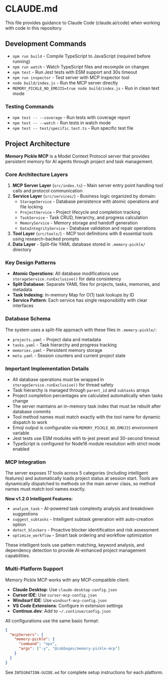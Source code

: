 # CLAUDE.md

This file provides guidance to Claude Code (claude.ai/code) when working with code in this repository.

## Development Commands

- `npm run build` - Compile TypeScript to JavaScript (required before running)
- `npm run watch` - Watch TypeScript files and recompile on changes
- `npm test` - Run Jest tests with ESM support and 30s timeout
- `npm run inspector` - Test server with MCP inspector tool
- `node build/index.js` - Run the MCP server directly
- `MEMORY_PICKLE_NO_EMOJIS=true node build/index.js` - Run in clean text mode

### Testing Commands
- `npm test -- --coverage` - Run tests with coverage report
- `npm test -- --watch` - Run tests in watch mode
- `npm test -- test/specific.test.ts` - Run specific test file

## Project Architecture

**Memory Pickle MCP** is a Model Context Protocol server that provides persistent memory for AI agents through project and task management.

### Core Architecture Layers

1. **MCP Server Layer** (`src/index.ts`) - Main server entry point handling tool calls and protocol communication
2. **Service Layer** (`src/services/`) - Business logic organized by domain:
   - `StorageService` - Database persistence with atomic operations and file locking
   - `ProjectService` - Project lifecycle and completion tracking
   - `TaskService` - Task CRUD, hierarchy, and progress calculation
   - `MemoryService` - Memory storage and handoff generation
   - `DataIntegrityService` - Database validation and repair operations
3. **Tool Layer** (`src/tools/`) - MCP tool definitions with 8 essential tools using research-backed prompts
4. **Data Layer** - Split-file YAML database stored in `.memory-pickle/` directory

### Key Design Patterns

- **Atomic Operations**: All database modifications use `storageService.runExclusive()` for data consistency
- **Split Database**: Separate YAML files for projects, tasks, memories, and metadata
- **Task Indexing**: In-memory Map for O(1) task lookups by ID
- **Service Pattern**: Each service has single responsibility with clear interfaces

### Database Schema

The system uses a split-file approach with these files in `.memory-pickle/`:
- `projects.yaml` - Project data and metadata
- `tasks.yaml` - Task hierarchy and progress tracking
- `memories.yaml` - Persistent memory storage
- `meta.yaml` - Session counters and current project state

### Important Implementation Details

- All database operations must be wrapped in `storageService.runExclusive()` for thread safety
- Task hierarchy is managed through `parent_id` and `subtasks` arrays
- Project completion percentages are calculated automatically when tasks change
- The server maintains an in-memory task index that must be rebuilt after database commits
- Tool method names must match exactly with the tool name for dynamic dispatch to work
- Emoji output is configurable via `MEMORY_PICKLE_NO_EMOJIS` environment variable
- Jest tests use ESM modules with ts-jest preset and 30-second timeout
- TypeScript is configured for Node16 module resolution with strict mode enabled

### MCP Integration

The server exposes 17 tools across 5 categories (including intelligent features) and automatically loads project status at session start. Tools are dynamically dispatched to methods on the main server class, so method names must match tool names exactly.

**New v1.2.0 Intelligent Features:**
- `analyze_task` - AI-powered task complexity analysis and breakdown suggestions
- `suggest_subtasks` - Intelligent subtask generation with auto-creation option
- `detect_blockers` - Proactive blocker identification and risk assessment
- `optimize_workflow` - Smart task ordering and workflow optimization

These intelligent tools use pattern matching, keyword analysis, and dependency detection to provide AI-enhanced project management capabilities.

### Multi-Platform Support

Memory Pickle MCP works with any MCP-compatible client:
- **Claude Desktop**: Use `claude-desktop-config.json`
- **Cursor IDE**: Use `cursor-mcp-config.json` 
- **Windsurf IDE**: Use `windsurf-mcp-config.json`
- **VS Code Extensions**: Configure in extension settings
- **Continue.dev**: Add to `~/.continue/config.json`

All configurations use the same basic format:
```json
{
  "mcpServers": {
    "memory-pickle": {
      "command": "npx",
      "args": ["-y", "@cabbages/memory-pickle-mcp"]
    }
  }
}
```

See `INTEGRATION-GUIDE.md` for complete setup instructions for each platform.